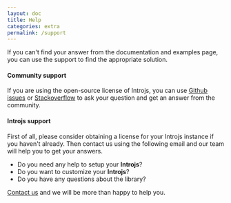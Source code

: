 ```yaml
---
layout: doc
title: Help
categories: extra
permalink: /support
---
```


If you can't find your answer from the documentation and examples page, you can use the support to find the appropriate solution.

#### Community support
If you are using the open-source license of Introjs, you can use [Github issues](https://github.com/usablica/intro.js/issues) or [Stackoverflow](http://stackoverflow.com/questions/tagged/intro.js) to ask your question and get an answer from the community.


#### Introjs support

First of all, please consider obtaining a license for your Introjs instance if you haven't already. Then contact us using the following email and our team will help you to get your answers.

<ul>
<li>Do you need any help to setup your <b>Introjs</b>?</li> 
<li>Do you want to customize your <b>Introjs</b>?</li>
<li>Do you have any questions about the library?</li> 
</ul>

<a href="mailto:support@introjs.com">Contact us</a> and we will be more than happy to help you.

<p>
<i style="color: #E91E63" class="fa fa-heart fa-5x animated tada infinite"></i>
</p>

